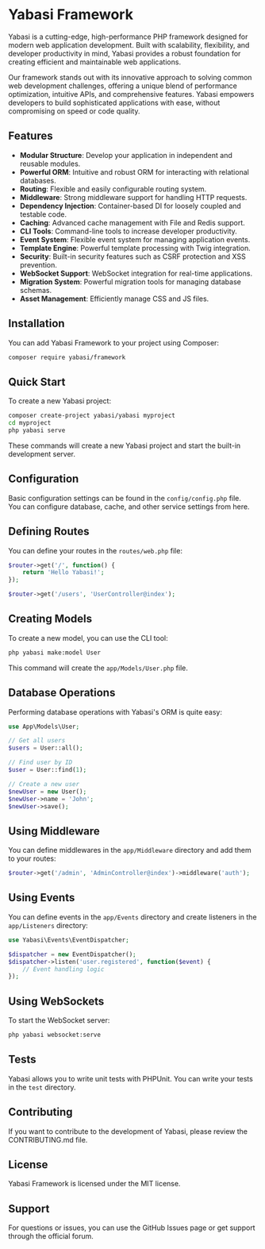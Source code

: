 # Yabasi Framework

Yabasi is a cutting-edge, high-performance PHP framework designed for modern web application development. Built with scalability, flexibility, and developer productivity in mind, Yabasi provides a robust foundation for creating efficient and maintainable web applications.

Our framework stands out with its innovative approach to solving common web development challenges, offering a unique blend of performance optimization, intuitive APIs, and comprehensive features. Yabasi empowers developers to build sophisticated applications with ease, without compromising on speed or code quality.

## Features

- **Modular Structure**: Develop your application in independent and reusable modules.
- **Powerful ORM**: Intuitive and robust ORM for interacting with relational databases.
- **Routing**: Flexible and easily configurable routing system.
- **Middleware**: Strong middleware support for handling HTTP requests.
- **Dependency Injection**: Container-based DI for loosely coupled and testable code.
- **Caching**: Advanced cache management with File and Redis support.
- **CLI Tools**: Command-line tools to increase developer productivity.
- **Event System**: Flexible event system for managing application events.
- **Template Engine**: Powerful template processing with Twig integration.
- **Security**: Built-in security features such as CSRF protection and XSS prevention.
- **WebSocket Support**: WebSocket integration for real-time applications.
- **Migration System**: Powerful migration tools for managing database schemas.
- **Asset Management**: Efficiently manage CSS and JS files.

## Installation
You can add Yabasi Framework to your project using Composer:

```bash
composer require yabasi/framework
```

## Quick Start
To create a new Yabasi project:

```bash
composer create-project yabasi/yabasi myproject
cd myproject
php yabasi serve
```

These commands will create a new Yabasi project and start the built-in development server.

## Configuration
Basic configuration settings can be found in the `config/config.php` file.  
You can configure database, cache, and other service settings from here.

## Defining Routes
You can define your routes in the `routes/web.php` file:

```php
$router->get('/', function() {
    return 'Hello Yabasi!';
});

$router->get('/users', 'UserController@index');
```

## Creating Models
To create a new model, you can use the CLI tool:

```bash
php yabasi make:model User
```

This command will create the `app/Models/User.php` file.

## Database Operations
Performing database operations with Yabasi's ORM is quite easy:

```php
use App\Models\User;

// Get all users
$users = User::all();

// Find user by ID
$user = User::find(1);

// Create a new user
$newUser = new User();
$newUser->name = 'John';
$newUser->save();
```

## Using Middleware
You can define middlewares in the `app/Middleware` directory and add them to your routes:

```php
$router->get('/admin', 'AdminController@index')->middleware('auth');
```

## Using Events
You can define events in the `app/Events` directory and create listeners in the `app/Listeners` directory:

```php
use Yabasi\Events\EventDispatcher;

$dispatcher = new EventDispatcher();
$dispatcher->listen('user.registered', function($event) {
    // Event handling logic
});
```

## Using WebSockets
To start the WebSocket server:

```bash
php yabasi websocket:serve
```

## Tests
Yabasi allows you to write unit tests with PHPUnit. You can write your tests in the `test` directory.

## Contributing
If you want to contribute to the development of Yabasi, please review the CONTRIBUTING.md file.

## License
Yabasi Framework is licensed under the MIT license.

## Support
For questions or issues, you can use the GitHub Issues page or get support through the official forum.
